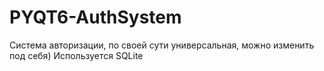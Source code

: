 # PYQT6-AuthSystem

Система авторизации, по своей сути универсальная, можно изменить под себя)
Используется SQLite
